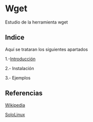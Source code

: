 # Wget
Estudio de la herramienta wget
## Indice
Aquí se trataran los siguientes apartados

1.-[Introducción](https://github.com/Jairoverdugo98/Wget/blob/master/1.-Introducción.md)


2.- Instalación

3.- Ejemplos

## Referencias
[Wikipedia](https://es.wikipedia.org/wiki/GNU_Wget)

[SoloLinux](https://www.sololinux.es/descargar-archivos-y-sitios-web-con-wget)

